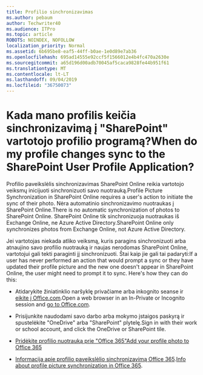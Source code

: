 ```yaml
---
title: Profilio sinchronizavimas
ms.author: pebaum
author: Techwriter40
ms.audience: ITPro
ms.topic: article
ROBOTS: NOINDEX, NOFOLLOW
localization_priority: Normal
ms.assetid: 6b695be8-eaf5-44ff-b0ae-1e0d89e7ab36
ms.openlocfilehash: 695ad14555e92ccf5f1566012e4b4fc470a2630e
ms.sourcegitcommit: a65d196d00adb70045af5caca9828fe44b951f61
ms.translationtype: MT
ms.contentlocale: lt-LT
ms.lasthandoff: 09/04/2019
ms.locfileid: "36750073"
---
```

# <a name="when-do-my-profile-changes-sync-to-the-sharepoint-user-profile-application"></a><span data-ttu-id="91848-102">Kada mano profilis keičia sinchronizavimą į "SharePoint" vartotojo profilio programą?</span><span class="sxs-lookup"><span data-stu-id="91848-102">When do my profile changes sync to the SharePoint User Profile Application?</span></span>

<span data-ttu-id="91848-103">Profilio paveikslėlis sinchronizavimas SharePoint Online reikia vartotojo veiksmų inicijuoti sinchronizuoti savo nuotrauką.</span><span class="sxs-lookup"><span data-stu-id="91848-103">Profile Picture Synchronization in SharePoint Online requires a user's action to initiate the sync of their photo.</span></span> <span data-ttu-id="91848-104">Nėra automatinio sinchronizavimo nuotraukas į SharePoint Online.</span><span class="sxs-lookup"><span data-stu-id="91848-104">There is no automatic synchronization of photos to SharePoint Online.</span></span> <span data-ttu-id="91848-105">SharePoint Online tik sinchronizuoja nuotraukas iš Exchange Online, ne Azure Active Directory.</span><span class="sxs-lookup"><span data-stu-id="91848-105">SharePoint Online only synchronizes photos from Exchange Online, not Azure Active Directory.</span></span>

<span data-ttu-id="91848-106">Jei vartotojas niekada atliko veiksmą, kuris paragins sinchronizuoti arba atnaujino savo profilio nuotrauką ir naujas nerodomas SharePoint Online, vartotojui gali tekti paraginti jį sinchronizuoti. Štai kaip jie gali tai padaryti:</span><span class="sxs-lookup"><span data-stu-id="91848-106">If a user has never performed an action that would prompt a sync or they have updated their profile picture and the new one doesn't appear in SharePoint Online, the user might need to prompt it to sync. Here's how they can do this:</span></span>

- <span data-ttu-id="91848-107">Atidarykite žiniatinklio naršyklę privačiame arba inkognito seanse ir [eikite į Office.com](http://www.office.com/).</span><span class="sxs-lookup"><span data-stu-id="91848-107">Open a web browser in an In-Private or Incognito session and [go to Office.com](http://www.office.com/).</span></span>

- <span data-ttu-id="91848-108">Prisijunkite naudodami savo darbo arba mokymo įstaigos paskyrą ir spustelėkite "OneDrive" arba "SharePoint" plytelę.</span><span class="sxs-lookup"><span data-stu-id="91848-108">Sign in with their work or school account, and click the OneDrive or SharePoint tile.</span></span>

- [<span data-ttu-id="91848-109">Pridėkite profilio nuotrauką prie "Office 365"</span><span class="sxs-lookup"><span data-stu-id="91848-109">Add your profile photo to Office 365</span></span>](https://support.office.com/article/Add-your-profile-photo-to-Office-365-2eaf93fd-b3f1-43b9-9cdc-bdcd548435b7)

- <span data-ttu-id="91848-110">[Informacija apie profilio paveikslėlio sinchronizavimą Office 365](https://support.office.com/article/Information-about-user-profile-synchronization-in-SharePoint-Online-177eb196-5887-43c9-84c3-b98a43d35129).</span><span class="sxs-lookup"><span data-stu-id="91848-110">[Info about profile picture synchronization in Office 365](https://support.office.com/article/Information-about-user-profile-synchronization-in-SharePoint-Online-177eb196-5887-43c9-84c3-b98a43d35129).</span></span>

